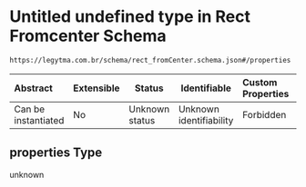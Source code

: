 # Untitled undefined type in Rect Fromcenter Schema

```txt
https://legytma.com.br/schema/rect_fromCenter.schema.json#/properties
```




| Abstract            | Extensible | Status         | Identifiable            | Custom Properties | Additional Properties | Access Restrictions | Defined In                                                                                    |
| :------------------ | ---------- | -------------- | ----------------------- | :---------------- | --------------------- | ------------------- | --------------------------------------------------------------------------------------------- |
| Can be instantiated | No         | Unknown status | Unknown identifiability | Forbidden         | Allowed               | none                | [rect_fromCenter.schema.json\*](../schema/rect_fromCenter.schema.json) |

## properties Type

unknown
